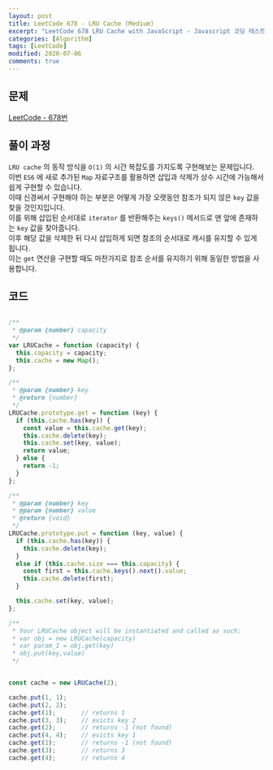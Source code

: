 ```yaml
---
layout: post
title: LeetCode 678 - LRU Cache (Medium)
excerpt: "LeetCode 678 LRU Cache with JavaScript - Javascript 코딩 테스트 대비"
categories: [Algorithm]
tags: [LeetCode]
modified: 2020-07-06
comments: true
---
```


## 문제
[LeetCode - 678번](https://leetcode.com/problems/lru-cache/)

## 풀이 과정
`LRU cache` 의 동작 방식을 `O(1)` 의 시간 복잡도를 가지도록 구현해보는 문제입니다. <br>
이번 `ES6` 에 새로 추가된 `Map` 자료구조를 활용하면 삽입과 삭제가 상수 시간에 가능해서 쉽게 구현할 수 있습니다. <br>
이때 신경써서 구현해야 하는 부분은 어떻게 가장 오랫동안 참조가 되지 않은 `key` 값을 찾을 것인지입니다. <br>
이를 위해 삽입된 순서대로 `iterator` 를 반환해주는 `keys()` 메서드로 맨 앞에 존재하는 `key` 값을 찾아줍니다. <br>
이후 해당 값을 삭제한 뒤 다시 삽입하게 되면 참조의 순서대로 캐시를 유지할 수 있게 됩니다. <br>
이는 `get` 연산을 구현할 때도 마찬가지로 참조 순서를 유지하기 위해 동일한 방법을 사용합니다. <br>

## 코드

~~~ javascript

/**
 * @param {number} capacity
 */
var LRUCache = function (capacity) {
  this.capacity = capacity;
  this.cache = new Map();
};

/** 
 * @param {number} key
 * @return {number}
 */
LRUCache.prototype.get = function (key) {
  if (this.cache.has(key)) {
    const value = this.cache.get(key);
    this.cache.delete(key);
    this.cache.set(key, value);
    return value;
  } else {
    return -1;
  }
};

/** 
 * @param {number} key 
 * @param {number} value
 * @return {void}
 */
LRUCache.prototype.put = function (key, value) {
  if (this.cache.has(key)) {
    this.cache.delete(key);
  }
  else if (this.cache.size === this.capacity) {
    const first = this.cache.keys().next().value;
    this.cache.delete(first);
  }

  this.cache.set(key, value);
};

/**
 * Your LRUCache object will be instantiated and called as such:
 * var obj = new LRUCache(capacity)
 * var param_1 = obj.get(key)
 * obj.put(key,value)
 */


const cache = new LRUCache(2);

cache.put(1, 1);
cache.put(2, 2);
cache.get(1);       // returns 1
cache.put(3, 3);    // evicts key 2
cache.get(2);       // returns -1 (not found)
cache.put(4, 4);    // evicts key 1
cache.get(1);       // returns -1 (not found)
cache.get(3);       // returns 3
cache.get(4);       // returns 4

~~~
